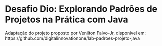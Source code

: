 <h1> Desafio Dio: Explorando Padrões de Projetos na Prática com Java</h1>

<p>
Adaptação do projeto proposto por Venilton Falvo-Jr, disponivel em: https://github.com/digitalinnovationone/lab-padroes-projeto-java
</p>
